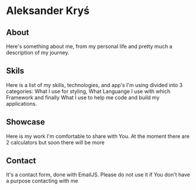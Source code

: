 # Aleksander Kryś

## About
Here's something about me, from my personal life and pretty much a description of my journey.

## Skils

Here is a list of my skills, technologies, and app's I'm using divided into 3 categories: What I use for styling, What Languange I use with which Framework and finally What I use to help me code and build my applications.

## Showcase

Here is my work I'm comfortable to share with You. At the moment there are 2 calculators but soon there will be more

## Contact

It's a contact form, done with EmailJS. Please do not use it if You don't have a purpose contacting with me

